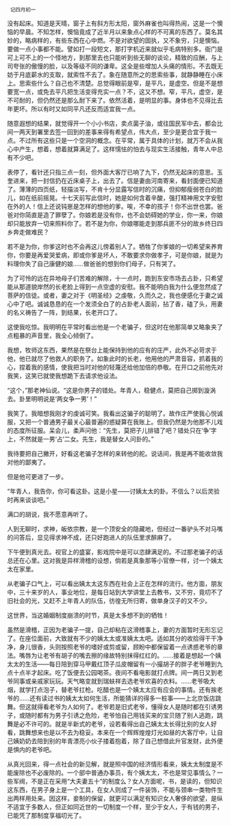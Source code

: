      记四月初一 

   没有起床。知道是天晴，窗子上有斜方形太阳，窗外麻雀也叫得热闹，这是一个懊恼的早晨。不知怎样，懊恼竟成了近半月以来象点心样的不可离的东西了。莫名其妙的，略病样的，有些东西在心中燃。不是对欲望的固执，又不象穷，只是懊恼。要做一点小事都不能。譬如打一段短文，那打字机近来就似乎毛病特别多。衙门是可上可不上的一个怪地方，到那里去也只能听到些无聊的谈论，精致的应酬，与上司夸张的傲慢的脸，以及等级不同的谦卑。这全是些增加人头痛的情形。不去既无妨于月底薪水的支取，就索性不去了。象在随意所之的思索些事，就静静睡在小床上。思索些什么？自己也不清楚。总觉得眼前是窄，是平凡，是虚空。但是不是想要宽一点，或免去平凡把生活变得充实一点？不，这又不想。窄，平凡，虚空，是不可耐的，但仍然还是那么耐下来了。依然活着，是明显的事。身体也不见得比去年更坏。所以有时又如同平凡还反而适宜我一点。

   随意遐想的结果，就觉得开一个小小书店，卖点菌子油，或往国民军中去，都会比间一两天到署里去签一回到的差事来得有希望点，伟大点，至少是更合宜于我一点。不过所有这些只是一个空洞的概念。在平常，属于具体的计划，就万不会从我心中产生，想着，想着就算满足了。这样懦怯的怕去与现实生活接触，青年人中总有不少吧。

   表停了，看针还只指三点一刻，但外面大客厅已响了九下，仍然无起床的意思。玉奎进来，把一封信扔在近床桌子上，出去了。信是妻由河南寄来，看封面便已知道了。薄薄的四页纸，轻描淡写，不肯十分显露写信时的沉痛，但抑郁瘦弱苍白的脸儿，如在纸前摇晃。十七天前写此信时，她是如何含着辛酸，强打精神用文字安慰在外的人！信上还说钝崽是怎样的想他的爹。唉，不幸的孩子！你不出世也罢。爸爸对你简直是造了罪孽了。你娘若是没有你，也不会妨碍她的学业，你一来，你娘却只能放弃一切来照料你了。若不是为你，你娘哪能走到那兵匪不分的故乡终日四乡奔走做难民？

   若不是为你，你爹这时也不会再这儿傍着别人了。牺牲了你爹娘的一切希望来养育你，你要是再爱哭爱病，即或你爹是坏人，不敢要求你做孝子，可是你娘，就是为料理你失了自己康健的娘……做爸爸的想到你们母子，只有哭了。

   为了可怜的远在异地母子们苦难的解除，十一点时，跑到东安市场去占卦，只希望能从那道貌岸然的长老脸上得到一点空虚的安慰。我不能明白我为什么便忽然成了菩萨的信徒。或者，妻之对于《明圣经》之虔敬，久而久之，我也便感化于妻之诚心中了吧。诚诚恳恳的在一个发须全白了的占卦老人面前，拈了香，磕了头，用妻的名义祷告了一阵，到结果，长老开口了。

   这使我吃惊。我明明在平常时看出他是一个老骗子，但这时在他那简单又略象夹了点粗暴的声音里，我全心倾倒了。 

   我想，牧师这东西，果然是在祭台上能保持到他的应有的庄严，此外不必苛求于他，他已就尽了他救人的职务了。如象此时的长老，他用他的严肃音容，抓着我的心，捏着我的感情，使我把当时对他的轻蔑还给他加倍的恭敬。在开口之前他先对我笑，这笑已就使我想跪下去请求他设法。

   “这个，”那老神仙说。“这是你男子的错处。年青人，稳健点，莫把自己掷到漩涡去。卦里明明说是‘两女争一男’！” 

   我笑了。我暗想我刚才的虔诚可笑。我看出这骗子的聪明了。故作庄严使我心悦诚服，又把一个普通男子最关心最普遍的惑疑算在我账上。但我仍然是为他那不儿戏的态度所征服。呆会儿，柔声问他：“先生，莫把子儿排错了吧？错处只在‘争’字上，不然就是一男‘占’二女。先生，我是替女人问卦的。”

   我待要把自己撇开，好看这老骗子怎样的来转他的舵。说话间，我是再不能收敛我对他的鄙夷了。 

   但是他可更进了一步。 

   “年青人，我告你，你可看这卦。这是小星——讨姨太太的卦。不信么？以后灵验时再来谈谈吧。” 

   满口的胡说，我不愿意再听了。 

   人到无聊时，求神，皈依宗教，是一个顶安全的隐藏地，但经过一番驴头不对马嘴的问答后，显见得求神不成，还只好跑进人的队伍里求醉麻了。 

   下午便到真光去。视官上的盛宴，影戏院中是可以恣肆满足的。不过那老骗子的话总还在心里。这对我是异样滑稽的设想，倘若是真象那等小官僚一样，讨一个姨太太在家里。

   从老骗子口气上，可以看出姨太太这东西在社会上正在怎样的流行。他方面，朋友中，三十来岁的人，事业地位，是每日站到大学讲堂上去教书，又不穷，竟叨不了旧社会的光，又赶不上年青人的队伍，彷徨无所归寄，做单身汉子的又不少。

   这世界，当这婚姻制度崩溃的时节，真是太多想不到的牺牲！ 

   虽然是滑稽，正因为老骗子一提，自己却粘在这滑稽事上，妻的方面暂时无形忘记了。在座位面前，大致就有不少的姨太太或准姨太太吧。适如其分的收拾得干干净净，身儿很香，头则按照老爷的嗜好或剪或留，顾盼中都保留着一点诱惑老爷的章法。嘴唇为让老爷有胡子的嘴去擦的缘故特别抹得红红的。……接着是想起一个姨太太的生活——每日陪到穿马甲戴红顶子瓜皮帽留有一小撮胡子的胖子老爷睡到九点十点半才起床。吃了饭便去公园喝茶。夜间不看电影就打点牌。间一两日又到老爷同事或亲戚家玩玩。天气略变就到瑞蚨祥去选老爷欢喜的衣料。……老爷吸大烟，就学打点泡子，替老爷扛枪。吃醋也是一个姨太太应有应会的事情。还有挨老爷的……还有读过书的姨太太如何生活，所能猜详的得多一桩事——上北京饭店跳舞。但这就得看老爷为人如何了。老爷若是旧式老爷，懂得女人是随时都在引诱男子，或随时都有为男子引诱之危险，老爷怕自己用钱买来的宝贝随了别人逃跑，跳舞是必不许可的。就是半新式的老爷，设若看得出自己姨太太长得比别的女人好看，跳舞想来也是以不去为稳妥。本来在一个辉辉煌煌灯光如昼的大客厅中，让自己姨奶奶去陪到别的年青漂亮小伙子搂着抱着，除了自己想借此升官发财，此外便是惧内的老爷吧。

   从真光回来，得一点社会的新见解，就是照中国的经济情形看来，姨太太制度是不能废除也不必废除的。一个部中普通办事员，有个姨太太，不也是常见事情么？一些军阀，不是正在采用“大夫妻五十”的制度么？女人方面呢，书，是读的，但知识这东西，在男子身上是一个工具，在女人则成了一件装饰，不能与颈串一类物件生出两样用处来。因这样，妾制的保留，就更可以满足有知识女人奢侈的欲望，是纵不适宜于多数人，但正如同近世的一切制度一个样，至少于女人，于有钱的男子，已能凭了那制度享福叨光了。

